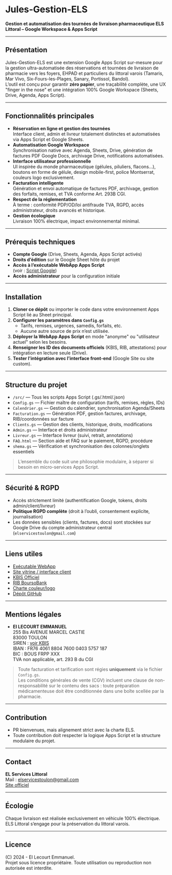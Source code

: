 # Jules-Gestion-ELS

**Gestion et automatisation des tournées de livraison pharmaceutique ELS Littoral – Google Workspace & Apps Script**

---

## Présentation

Jules-Gestion-ELS est une extension Google Apps Script sur-mesure pour la gestion ultra-automatisée des réservations et tournées de livraison de pharmacie vers les foyers, EHPAD et particuliers du littoral varois (Tamaris, Mar Vivo, Six-Fours-les-Plages, Sanary, Portissol, Bandol).  
L’outil est conçu pour garantir **zéro papier**, une traçabilité complète, une UX "finger in the nose" et une intégration 100% Google Workspace (Sheets, Drive, Agenda, Apps Script).

---

## Fonctionnalités principales

- **Réservation en ligne et gestion des tournées**  
  Interface client, admin et livreur totalement distinctes et automatisées via Apps Script et Google Sheets.
- **Automatisation Google Workspace**  
  Synchronisation native avec Agenda, Sheets, Drive, génération de factures PDF Google Docs, archivage Drive, notifications automatisées.
- **Interface utilisateur professionnelle**  
  UI inspirée du monde pharmaceutique (gélules, piluliers, flacons...), boutons en forme de gélule, design mobile-first, police Montserrat, couleurs logo exclusivement.
- **Facturation intelligente**  
  Génération et envoi automatique de factures PDF, archivage, gestion des forfaits, remises, et TVA conforme Art. 293B CGI.
- **Respect de la réglementation**  
  À terme : conformité PDP/OD/loi antifraude TVA, RGPD, accès administrateur, droits avancés et historique.
- **Gestion écologique**  
  Livraison 100% électrique, impact environnemental minimal.

---

## Prérequis techniques

- **Compte Google** (Drive, Sheets, Agenda, Apps Script activés)
- **Droits d’édition** sur le Google Sheet hôte du projet
- **Accès à l’exécutable WebApp Apps Script**  
  (voir : [Script Google](https://script.google.com/macros/s/AKfycbyHD5OLTbL39asKeXQJLoskkRnPCiifFk87vkSgHwMMmelhSKV1Dx_b8QptOleGFtBi/exec))
- **Accès administrateur** pour la configuration initiale

---

## Installation

1. **Cloner ce dépôt** ou importer le code dans votre environnement Apps Script lié au Sheet principal.
2. **Configurer les paramètres dans `Config.gs`**  
   - Tarifs, remises, urgences, samedis, forfaits, etc.
   - Aucune autre source de prix n’est utilisée.
3. **Déployer la WebApp Apps Script** en mode "anonyme" ou "utilisateur actuel" selon les besoins.
4. **Renseigner les ID des documents officiels** (KBIS, RIB, attestations) pour intégration en lecture seule (Drive).
5. **Tester l’intégration avec l’interface front-end** (Google Site ou site custom).

---

## Structure du projet

- `/src/` — Tous les scripts Apps Script (.gs/.html/.json)
- `Config.gs` — Fichier maître de configuration (tarifs, remises, règles, IDs)
- `Calendrier.gs` — Gestion du calendrier, synchronisation Agenda/Sheets
- `Facturation.gs` — Génération PDF, gestion factures, archivage, RIB/coordonnées sur facture
- `Clients.gs` — Gestion des clients, historique, droits, modifications
- `Admin.gs` — Interface et droits administrateur
- `Livreur.gs` — Interface livreur (suivi, retrait, annotations)
- `FAQ.html` — Section aide et FAQ sur le paiement, RGPD, procédure
- `shema.gs` — Vérification et synchronisation des colonnes/onglets essentiels

> L’ensemble du code suit une philosophie modulaire, à séparer si besoin en micro-services Apps Script.

---

## Sécurité & RGPD

- Accès strictement limité (authentification Google, tokens, droits admin/client/livreur)
- **Politique RGPD complète** (droit à l’oubli, consentement explicite, journalisation)
- Les données sensibles (clients, factures, docs) sont stockées sur Google Drive du compte administrateur central (`elservicestoulon@gmail.com`)

---

## Liens utiles

- [Exécutable WebApp](https://script.google.com/macros/s/AKfycbyHD5OLTbL39asKeXQJLoskkRnPCiifFk87vkSgHwMMmelhSKV1Dx_b8QptOleGFtBi/exec)
- [Site vitrine / interface client](https://sites.google.com/view/pharmacie-livraison-ehpad/accueil)
- [KBIS Officiel](./Kbis_EL_Service.pdf)
- [RIB BoursoBank](./iban-boursobank%20(1).pdf)
- [Charte couleur/logo](./els-icone.png)
- [Dépôt GitHub](https://github.com/ELServicesToulon/Jules-Gestion-ELS)

---

## Mentions légales

- **EI LECOURT EMMANUEL**  
  255 Bis AVENUE MARCEL CASTIE  
  83000 TOULON  
  SIREN : [voir KBIS](./Kbis_EL_Service.pdf)  
  IBAN : FR76 4061 8804 7600 0403 5757 187  
  BIC : BOUS FRPP XXX  
  TVA non applicable, art. 293 B du CGI

> Toute facturation et tarification sont régies **uniquement** via le fichier `Config.gs`.  
> Les conditions générales de vente (CGV) incluent une clause de non-responsabilité sur le contenu des sacs : toute préparation médicamenteuse doit être conditionnée dans une boîte scellée par la pharmacie.  

---

## Contribution

- PR bienvenues, mais alignement strict avec la charte ELS.
- Toute contribution doit respecter la logique Apps Script et la structure modulaire du projet.

---

## Contact

**EL Services Littoral**  
Mail : elservicestoulon@gmail.com  
[Site officiel](https://sites.google.com/view/pharmacie-livraison-ehpad/accueil)

---

## Écologie

Chaque livraison est réalisée exclusivement en véhicule 100% électrique.  
ELS Littoral s’engage pour la préservation du littoral varois.

---

## Licence

(C) 2024 - EI Lecourt Emmanuel.  
Projet sous licence propriétaire. Toute utilisation ou reproduction non autorisée est interdite.

